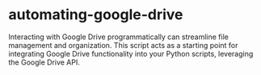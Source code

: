 # automating-google-drive

Interacting with Google Drive programmatically can streamline file management and organization. This script acts as a starting point for integrating Google Drive functionality into your Python scripts, leveraging the Google Drive API.

